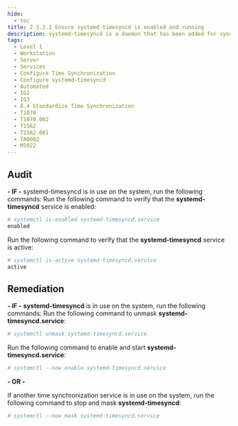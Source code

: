 ```yaml
---
hide:
  - toc
title: 2.3.2.2 Ensure systemd-timesyncd is enabled and running
description: systemd-timesyncd is a daemon that has been added for synchronizing the system clock across the network
tags:
  - Level 1
  - Workstation
  - Server
  - Services
  - Configure Time Synchronization
  - Configure systemd-timesyncd
  - Automated
  - IG2
  - IG3
  - 8.4 Standardize Time Synchronization
  - T1070
  - T1070.002
  - T1562
  - T1562.001
  - TA0002
  - M1022
---
```


## Audit
**- IF -** systemd-timesyncd is in use on the system, run the following commands:
Run the following command to verify that the **systemd-timesyncd** service is enabled:
```bash
# systemctl is-enabled systemd-timesyncd.service
enabled
```

Run the following command to verify that the **systemd-timesyncd** service is active:
```bash
# systemctl is-active systemd-timesyncd.service
active
```

## Remediation
**- IF -** **systemd-timesyncd** is in use on the system, run the following commands:
Run the following command to unmask **systemd-timesyncd.service**:
```bash
# systemctl unmask systemd-timesyncd.service
```

Run the following command to enable and start **systemd-timesyncd.service**:
```bash
# systemctl --now enable systemd-timesyncd.service
```

**- OR -**

If another time synchronization service is in use on the system, run the following command to stop and mask **systemd-timesyncd**:
```bash
# systemctl --now mask systemd-timesyncd.service
```
